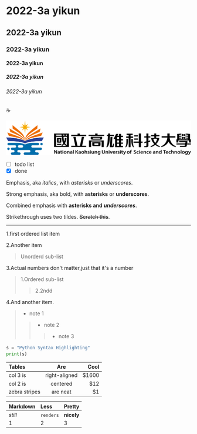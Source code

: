 # 2022-3a yikun
## 2022-3a yikun 
### 2022-3a yikun
#### 2022-3a yikun
##### 2022-3a yikun 
###### 2022-3a yikun

:coffee:

![nkust](nkust.png "nkust")

- [ ] todo list
- [x] done

Emphasis, aka *italics*, with *asterisks* or *underscores*.

Strong emphasis, aka bold, with **asterisks** or **underscores**.

Combined emphasis with **asterisks and** ***underscores***.

Strikethrough uses two tildes. ~~Scratch this~~.

---
1.first ordered list item

2.Another item
>Unorderd sub-list

3.Actual numbers don't matter,just that it's a number
>1.Ordered sub-list
>>2.2ndd

4.And another item.
> * note 1 
>> * note 2 
>>> * note 3

```python
s = "Python Syntax Highlighting"
print(s)
```
| **Tables** | **Are** | **Cool** |
|:---|:---:|---:|
|col 3 is | right-aligned | $1600 |
|col 2 is | centered | $12 |
|zebra stripes| are neat | $1 |

| **Markdown** | **Less** | **Pretty** |
|:---|:---|:---|
| *still* | `renders` | **nicely** |
| 1 | 2 | 3 |

